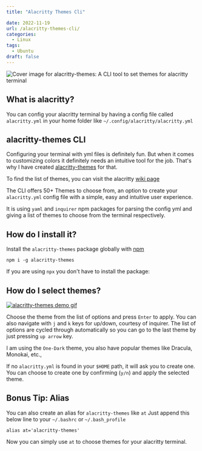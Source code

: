 ```yaml
---
title: "Alacritty Themes Cli"

date: 2022-11-19
url: /alacritty-themes-cli/
categories:
  - Linux
tags:
  - Ubuntu
draft: false
---
```


![Cover image for alacritty-themes: A CLI tool to set themes for alacritty terminal](https://res.cloudinary.com/practicaldev/image/fetch/s--zYhilofd--/c_imagga_scale,f_auto,fl_progressive,h_420,q_auto,w_1000/https://dev-to-uploads.s3.amazonaws.com/i/6d2ojdh6y7vbmy3i4pt4.png)

## What is alacritty?

You can config your alacritty terminal by having a config file called `alacritty.yml` in your home folder like `~/.config/alacritty/alacritty.yml`

## alacritty-themes CLI

Configuring your terminal with yml files is definitely fun. But when it comes to customizing colors it definitely needs an intuitive tool for the job. That's why I have created [alacritty-themes](https://github.com/rajasegar/alacritty-themes) for that.

To find the list of themes, you can visit the alacritty [wiki page](https://github.com/alacritty/alacritty/wiki/Color-schemes)

The CLI offers 50+ Themes to choose from, an option to create your `alacritty.yml` config file with a simple, easy and intuitive user experience.

It is using `yaml` and `inquirer` npm packages for parsing the config yml and giving a list of themes to choose from the terminal respectively.

## How do I install it?

Install the `alacritty-themes` package globally with [npm](https://npmjs.com/)

```
npm i -g alacritty-themes
```

If you are using `npx` you don't have to install the package:

## How do I select themes?

[![alacritty-themes demo gif](https://res.cloudinary.com/practicaldev/image/fetch/s--zPC5awo0--/c_limit%2Cf_auto%2Cfl_progressive%2Cq_66%2Cw_880/https://github.com/rajasegar/alacritty-themes/raw/master/demo.gif)](https://res.cloudinary.com/practicaldev/image/fetch/s--zPC5awo0--/c_limit%2Cf_auto%2Cfl_progressive%2Cq_66%2Cw_880/https://github.com/rajasegar/alacritty-themes/raw/master/demo.gif)

Choose the theme from the list of options and press `Enter` to apply.
You can also navigate with `j` and `k` keys for up/down, courtesy of inquirer. The list of
options are cycled through automatically so you can go to the last theme
by just pressing `up arrow` key.

I am using the `One-Dark` theme, you also have popular themes like Dracula, Monokai, etc.,

If no `alacritty.yml` is found in your `$HOME` path, it will ask you to create one.
You can choose to create one by confirming (`y/n`) and apply the selected theme.

## Bonus Tip: Alias

You can also create an alias for `alacritty-themes` like `at`
Just append this below line to your `~/.bashrc` or `~/.bash_profile`

```
alias at='alacritty-themes'
```

Now you can simply use `at` to choose themes for your alacritty terminal.
